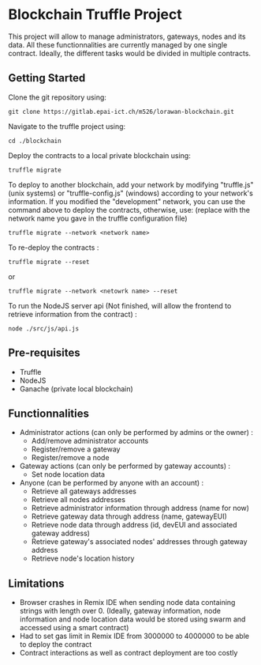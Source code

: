 # Blockchain Truffle Project
This project will allow to manage administrators, gateways, nodes and its data.
All these functionnalities are currently managed by one single contract. Ideally, the different tasks would be divided in multiple contracts.

## Getting Started
Clone the git repository using:
```
git clone https://gitlab.epai-ict.ch/m526/lorawan-blockchain.git
```
Navigate to the truffle project using:
```
cd ./blockchain
```
Deploy the contracts to a local private blockchain using:
```
truffle migrate
```
To deploy to another blockchain, add your network by modifying "truffle.js" (unix systems) or "truffle-config.js" (windows) according to your network's information.
If you modified the "development" network, you can use the command above to deploy the contracts, otherwise, use:
(replace <network name> with the network name you gave in the truffle configuration file)
```
truffle migrate --network <network name>
```
To re-deploy the contracts :
```
truffle migrate --reset
```
or
```
truffle migrate --network <netowrk name> --reset
```
To run the NodeJS server api (Not finished, will allow the frontend to retrieve information from the contract) :
```
node ./src/js/api.js
```

## Pre-requisites
* Truffle
* NodeJS
* Ganache (private local blockchain)

## Functionnalities
* Administrator actions (can only be performed by admins or the owner) :
  * Add/remove administrator accounts
  * Register/remove a gateway
  * Register/remove a node
* Gateway actions (can only be performed by gateway accounts) :
  * Set node location data
* Anyone (can be performed by anyone with an account) :
  * Retrieve all gateways addresses
  * Retrieve all nodes addresses
  * Retrieve administrator information through address (name for now)
  * Retrieve gateway data through address (name, gatewayEUI)
  * Retrieve node data through address (id, devEUI and associated gateway address)
  * Retrieve gateway's associated nodes' addresses through gateway address
  * Retrieve node's location history
  
## Limitations
* Browser crashes in Remix IDE when sending node data containing strings with length over 0. (Ideally, gateway information, node information and node location data would be stored using swarm and accessed using a smart contract)
* Had to set gas limit in Remix IDE from 3000000 to 4000000 to be able to deploy the contract
* Contract interactions as well as contract deployment are too costly